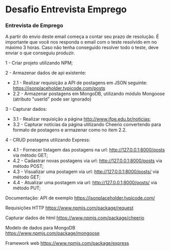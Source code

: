 # Desafio Entrevista Emprego
### Entrevista de Emprego

A partir do envio deste email começa a contar seu prazo de resolução. 
É importante que você nos responda o email com o teste resolvido em no máximo 3 horas. Caso não tenha conseguido resolver todo o teste, deve enviar o que conseguiu produzir.

1 - Criar projeto utilizando NPM;

2 - Armazenar dados de api existente:
  * 2.1 - Realizar requisição a API de postagens em JSON seguinte: https://jsonplaceholder.typicode.com/posts
  * 2.2 - Armazenar postagens em MongoDB, utilizando módulo Mongoose (atributo "userId" pode ser ignorado)

3 - Capturar dados:
  * 3.1 - Realizar requisição a página http://www.ifpe.edu.br/noticias;
  * 3.2 - Capturar notícias da página utilizando Cheerio convertendo para formato de postagens e armazenar como no item 2.2.

4 - CRUD postagens utilizando Express:
  * 4.1 - Fornecer listagem das postagens na url: http://127.0.0.1:8000/posts via método GET;
  * 4.2 - Cadastrar novas postagens via url: http://127.0.0.1:8000/posts via método POST;
  * 4.3 - Visualizar uma postagem via url: http://127.0.0.1:8000/posts/<id-da-postagem> via método GET;
  * 4.4 - Atualizar uma postagem via url: http://127.0.0.1:8000/posts/<id-da-postagem> via método PUT;

Documentação:
API de exemplo https://jsonplaceholder.typicode.com/

Requisições HTTP https://www.npmjs.com/package/request

Capturar dados de html https://www.npmjs.com/package/cheerio

Modelo de dados para MongoDB https://www.npmjs.com/package/mongoose

Framework web https://www.npmjs.com/package/express‌
